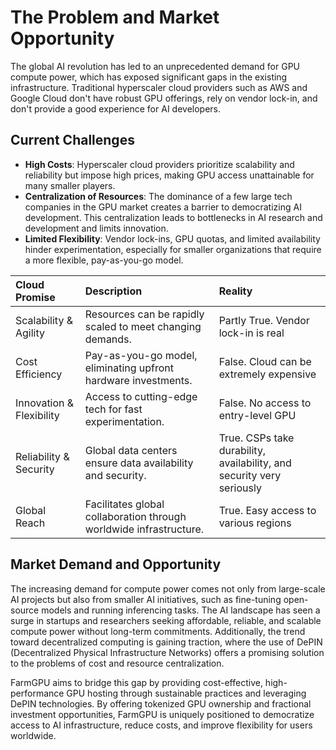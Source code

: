 # The Problem and Market Opportunity

The global AI revolution has led to an unprecedented demand for GPU compute power, which has exposed significant gaps in the existing infrastructure. Traditional hyperscaler cloud providers such as AWS and Google Cloud don't have robust GPU offerings, rely on vendor lock-in, and don't provide a good experience for AI developers.

## Current Challenges

- **High Costs**: Hyperscaler cloud providers prioritize scalability and reliability but impose high prices, making GPU access unattainable for many smaller players.
- **Centralization of Resources**: The dominance of a few large tech companies in the GPU market creates a barrier to democratizing AI development. This centralization leads to bottlenecks in AI research and development and limits innovation.
- **Limited Flexibility**: Vendor lock-ins, GPU quotas, and limited availability hinder experimentation, especially for smaller organizations that require a more flexible, pay-as-you-go model.

| Cloud Promise         | Description                                              | Reality                                         |
| :------------------- | :------------------------------------------------------ | :---------------------------------------------- |
| Scalability & Agility| Resources can be rapidly scaled to meet changing demands.| Partly True. Vendor lock-in is real             |
| Cost Efficiency      | Pay-as-you-go model, eliminating upfront hardware investments.| False. Cloud can be extremely expensive     |
| Innovation & Flexibility | Access to cutting-edge tech for fast experimentation. | False. No access to entry-level GPU             |
| Reliability & Security| Global data centers ensure data availability and security.| True. CSPs take durability, availability, and security very seriously |
| Global Reach         | Facilitates global collaboration through worldwide infrastructure.| True. Easy access to various regions      |

## Market Demand and Opportunity

The increasing demand for compute power comes not only from large-scale AI projects but also from smaller AI initiatives, such as fine-tuning open-source models and running inferencing tasks. The AI landscape has seen a surge in startups and researchers seeking affordable, reliable, and scalable compute power without long-term commitments. Additionally, the trend toward decentralized computing is gaining traction, where the use of DePIN (Decentralized Physical Infrastructure Networks) offers a promising solution to the problems of cost and resource centralization.

FarmGPU aims to bridge this gap by providing cost-effective, high-performance GPU hosting through sustainable practices and leveraging DePIN technologies. By offering tokenized GPU ownership and fractional investment opportunities, FarmGPU is uniquely positioned to democratize access to AI infrastructure, reduce costs, and improve flexibility for users worldwide.